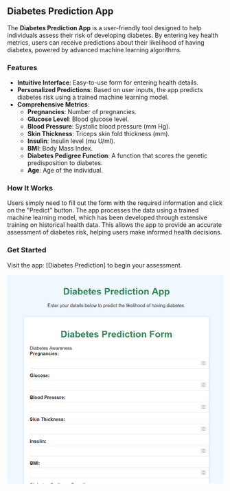## Diabetes Prediction App

The **Diabetes Prediction App** is a user-friendly tool designed to help individuals assess their risk of developing diabetes. By entering key health metrics, users can receive predictions about their likelihood of having diabetes, powered by advanced machine learning algorithms.

### Features
- **Intuitive Interface**: Easy-to-use form for entering health details.
- **Personalized Predictions**: Based on user inputs, the app predicts diabetes risk using a trained machine learning model.
- **Comprehensive Metrics**:
  - **Pregnancies**: Number of pregnancies.
  - **Glucose Level**: Blood glucose level.
  - **Blood Pressure**: Systolic blood pressure (mm Hg).
  - **Skin Thickness**: Triceps skin fold thickness (mm).
  - **Insulin**: Insulin level (mu U/ml).
  - **BMI**: Body Mass Index.
  - **Diabetes Pedigree Function**: A function that scores the genetic predisposition to diabetes.
  - **Age**: Age of the individual.

### How It Works
Users simply need to fill out the form with the required information and click on the "Predict" button. The app processes the data using a trained machine learning model, which has been developed through extensive training on historical health data. This allows the app to provide an accurate assessment of diabetes risk, helping users make informed health decisions.

### Get Started
Visit the app: [Diabetes Prediction] to begin your assessment.

![Diabetes Prediction Image](predict.png)
